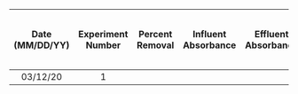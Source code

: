 |Date (MM/DD/YY)| Experiment Number | Percent Removal | Influent Absorbance | Effluent Absorbance | Sed Tank Influent HA (mg / L)  | Sed Tank Influent PACl (mg/L) |  Stock HA (g/L)| Stock PACl (g/L)  | Influent water flow rate (mL/s) | Effluent water flow rate (mL/s) | HA influent flow rate (mL/s) | PACl influent flow rate (mL/s) | Duration of experiment | 
|:---:|:---:|:---:|:---:|:---:|:---:|:---:|:---:|:---:|:---:|:---:|:---:|:---:|:---:|
|03/12/20|1 | | | | | | | | | |  |  |  | |
